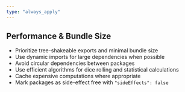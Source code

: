 ```yaml
---
type: "always_apply"
---
```


## Performance & Bundle Size

- Prioritize tree-shakeable exports and minimal bundle size
- Use dynamic imports for large dependencies when possible
- Avoid circular dependencies between packages
- Use efficient algorithms for dice rolling and statistical calculations
- Cache expensive computations where appropriate
- Mark packages as side-effect free with `"sideEffects": false`
